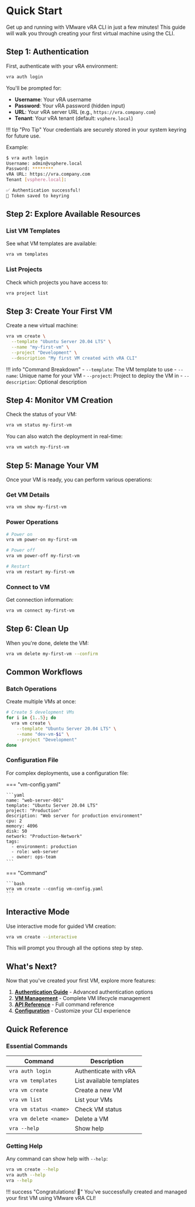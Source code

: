 # Quick Start

Get up and running with VMware vRA CLI in just a few minutes! This guide will walk you through creating your first virtual machine using the CLI.

## Step 1: Authentication

First, authenticate with your vRA environment:

```bash
vra auth login
```

You'll be prompted for:

- **Username**: Your vRA username
- **Password**: Your vRA password (hidden input)
- **URL**: Your vRA server URL (e.g., `https://vra.company.com`)
- **Tenant**: Your vRA tenant (default: `vsphere.local`)

!!! tip "Pro Tip"
    Your credentials are securely stored in your system keyring for future use.

Example:

```bash
$ vra auth login
Username: admin@vsphere.local
Password: ********
vRA URL: https://vra.company.com
Tenant [vsphere.local]: 

✅ Authentication successful!
🔑 Token saved to keyring
```

## Step 2: Explore Available Resources

### List VM Templates

See what VM templates are available:

```bash
vra vm templates
```

### List Projects

Check which projects you have access to:

```bash
vra project list
```

## Step 3: Create Your First VM

Create a new virtual machine:

```bash
vra vm create \
  --template "Ubuntu Server 20.04 LTS" \
  --name "my-first-vm" \
  --project "Development" \
  --description "My first VM created with vRA CLI"
```

!!! info "Command Breakdown"
    - `--template`: The VM template to use
    - `--name`: Unique name for your VM
    - `--project`: Project to deploy the VM in
    - `--description`: Optional description

## Step 4: Monitor VM Creation

Check the status of your VM:

```bash
vra vm status my-first-vm
```

You can also watch the deployment in real-time:

```bash
vra vm watch my-first-vm
```

## Step 5: Manage Your VM

Once your VM is ready, you can perform various operations:

### Get VM Details

```bash
vra vm show my-first-vm
```

### Power Operations

```bash
# Power on
vra vm power-on my-first-vm

# Power off
vra vm power-off my-first-vm

# Restart
vra vm restart my-first-vm
```

### Connect to VM

Get connection information:

```bash
vra vm connect my-first-vm
```

## Step 6: Clean Up

When you're done, delete the VM:

```bash
vra vm delete my-first-vm --confirm
```

## Common Workflows

### Batch Operations

Create multiple VMs at once:

```bash
# Create 5 development VMs
for i in {1..5}; do
  vra vm create \
    --template "Ubuntu Server 20.04 LTS" \
    --name "dev-vm-$i" \
    --project "Development"
done
```

### Configuration File

For complex deployments, use a configuration file:

=== "vm-config.yaml"

    ```yaml
    name: "web-server-001"
    template: "Ubuntu Server 20.04 LTS"
    project: "Production"
    description: "Web server for production environment"
    cpu: 2
    memory: 4096
    disk: 50
    network: "Production-Network"
    tags:
      - environment: production
      - role: web-server
      - owner: ops-team
    ```

=== "Command"

    ```bash
    vra vm create --config vm-config.yaml
    ```

## Interactive Mode

Use interactive mode for guided VM creation:

```bash
vra vm create --interactive
```

This will prompt you through all the options step by step.

## What's Next?

Now that you've created your first VM, explore more features:

1. **[Authentication Guide](../user-guide/authentication.md)** - Advanced authentication options
2. **[VM Management](../user-guide/vm-management.md)** - Complete VM lifecycle management  
3. **[API Reference](../user-guide/api-reference.md)** - Full command reference
4. **[Configuration](configuration.md)** - Customize your CLI experience

## Quick Reference

### Essential Commands

| Command | Description |
|---------|-------------|
| `vra auth login` | Authenticate with vRA |
| `vra vm templates` | List available templates |
| `vra vm create` | Create a new VM |
| `vra vm list` | List your VMs |
| `vra vm status <name>` | Check VM status |
| `vra vm delete <name>` | Delete a VM |
| `vra --help` | Show help |

### Getting Help

Any command can show help with `--help`:

```bash
vra vm create --help
vra auth --help
vra --help
```

!!! success "Congratulations! 🎉"
    You've successfully created and managed your first VM using VMware vRA CLI!
